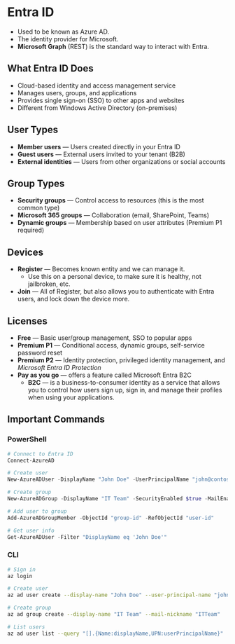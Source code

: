 # Entra ID

- Used to be known as Azure AD.  
- The identity provider for Microsoft.  
- **Microsoft Graph** (REST) is the standard way to interact with Entra.  

## What Entra ID Does

- Cloud-based identity and access management service
- Manages users, groups, and applications
- Provides single sign-on (SSO) to other apps and websites
- Different from Windows Active Directory (on-premises)

## User Types

- **Member users** — Users created directly in your Entra ID
- **Guest users** — External users invited to your tenant (B2B)
- **External identities** — Users from other organizations or social accounts

## Group Types

- **Security groups** — Control access to resources (this is the most common type)  
- **Microsoft 365 groups** — Collaboration (email, SharePoint, Teams)
- **Dynamic groups** — Membership based on user attributes (Premium P1 required)

## Devices

- **Register** — Becomes known entity and we can manage it.
  - Use this on a personal device, to make sure it is healthy, not jailbroken, etc.
- **Join** — All of Register, but also allows you to authenticate with Entra users, and lock down the device more.

## Licenses

- **Free** — Basic user/group management, SSO to popular apps
- **Premium P1** — Conditional access, dynamic groups, self-service password reset
- **Premium P2** — Identity protection, privileged identity management, and *Microsoft Entra ID Protection*
- **Pay as you go** — offers a feature called Microsoft Entra B2C
  - **B2C** — is a business-to-consumer identity as a service that allows you to control how users sign up, sign in, and manage their profiles when using your applications.

## Important Commands

### PowerShell 

``` Powershell
# Connect to Entra ID
Connect-AzureAD

# Create user
New-AzureADUser -DisplayName "John Doe" -UserPrincipalName "john@contoso.com" -AccountEnabled $true

# Create group
New-AzureADGroup -DisplayName "IT Team" -SecurityEnabled $true -MailEnabled $false

# Add user to group
Add-AzureADGroupMember -ObjectId "group-id" -RefObjectId "user-id"

# Get user info
Get-AzureADUser -Filter "DisplayName eq 'John Doe'"
```

### CLI

``` Bash
# Sign in
az login

# Create user
az ad user create --display-name "John Doe" --user-principal-name "john@contoso.com"

# Create group
az ad group create --display-name "IT Team" --mail-nickname "ITTeam"

# List users
az ad user list --query "[].{Name:displayName,UPN:userPrincipalName}"
```
